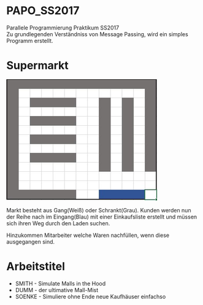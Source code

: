 # PAPO_SS2017
Parallele Programmierung Praktikum SS2017 \
Zu grundlegenden Verständniss von Message Passing,
wird ein simples Programm erstellt.

# Supermarkt

![Alt text](2dmarked.jpg)

Markt besteht aus Gang(Weiß) oder Schrankt(Grau).
Kunden werden nun der Reihe nach im Eingang(Blau)
mit einer Einkaufsliste erstellt und müssen sich 
ihren Weg durch den Laden suchen.

Hinzukommen Mitarbeiter welche Waren nachfüllen,
wenn diese ausgegangen sind.

# Arbeitstitel
  * SMITH  - Simulate Malls in the Hood 
  * DUMM   - der ultimative Mall-Mist 
  * SOENKE - Simuliere ohne Ende neue Kaufhäuser einfachso

